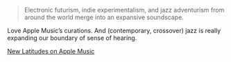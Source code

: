 > Electronic futurism, indie experimentalism, and jazz adventurism from around the world merge into an expansive soundscape.

Love Apple Music’s curations. And (contemporary, crossover) jazz is really expanding our boundary of sense of hearing.

[New Latitudes on Apple Music](https://music.apple.com/us/playlist/new-latitudes/pl.54600a132bfc42cb82858e781d0046aa)